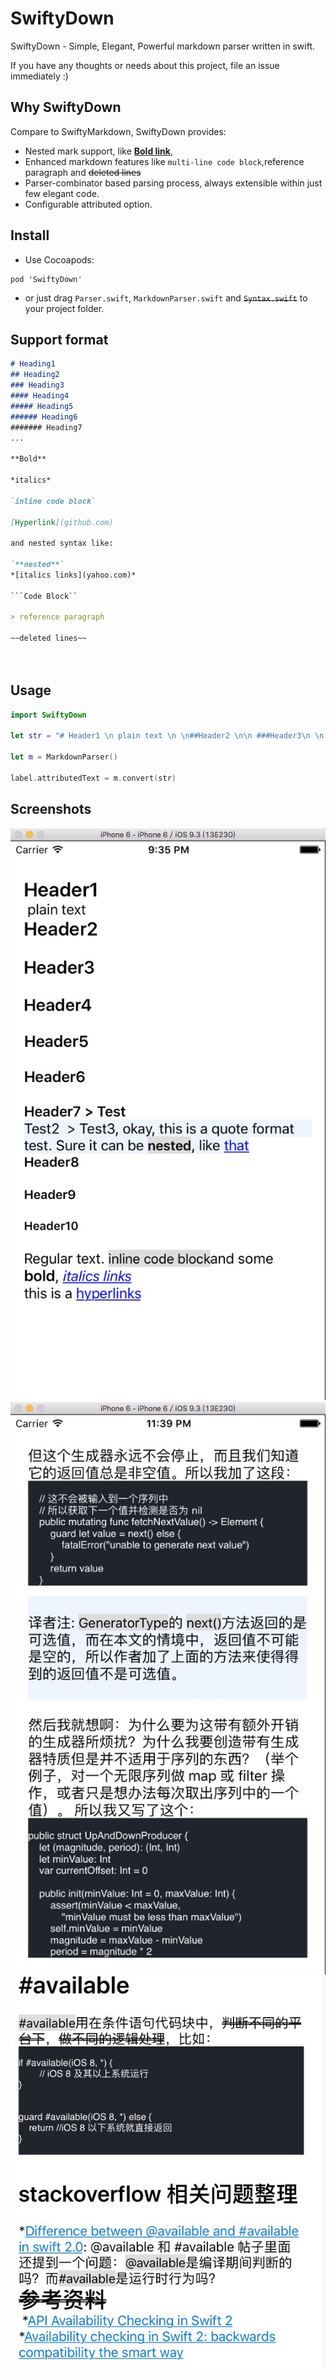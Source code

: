 # SwiftyDown
SwiftyDown - Simple, Elegant, Powerful markdown parser written in swift. 

If you have any thoughts or needs about this project, file an issue immediately :)

## Why SwiftyDown

Compare to SwiftyMarkdown, SwiftyDown provides:

- Nested mark support, like **[Bold link](https://github.com/aaaron7)**, 
- Enhanced markdown features like `multi-line code block`,reference paragraph and ~~deleted lines~~
- Parser-combinator based parsing process, always extensible within just few elegant code.
- Configurable attributed option.


## Install

- Use Cocoapods:

```
pod 'SwiftyDown'
```

- or just drag `Parser.swift`, `MarkdownParser.swift` and ~~`Syntax.swift`~~ to your project folder.

## Support format

```Markdown
# Heading1
## Heading2
### Heading3
#### Heading4
##### Heading5
###### Heading6
####### Heading7
...

**Bold**

*italics*

`inline code block`

[Hyperlink](github.com)

and nested syntax like:

`**nested**`
*[italics links](yahoo.com)*

```Code Block`` 

> reference paragraph

~~deleted lines~~

 


```

## Usage

```swift
import SwiftyDown

let str = "# Header1 \n plain text \n \n##Header2 \n\n ###Header3\n \n ####Header4 \n \n#####Header5  \n\n######Header6 \n\n\n\n\n \n#######Header7 > Test \n\n> Test2 \n > Test3, okay, this is a quote format test. Sure it can be `**nested**`, like [that](yahoo.com) \n\n ########Header8  \n\n#########Header9  \n\n\n\n##########Header10 \n\n \n  Regular text. `inline code block` and some **bold**, *[italics links](yahoo.com)* \n \n  this is a [hyperlinks](http://www.yahoo.com)"
        
let m = MarkdownParser()

label.attributedText = m.convert(str)

```


## Screenshots
![](https://raw.githubusercontent.com/aaaron7/SwiftyDown/master/SwiftyDownExample/screenshots.png)
![](https://raw.githubusercontent.com/aaaron7/SwiftyDown/master/SwiftyDownExample/screenshots1.png)
![](https://raw.githubusercontent.com/aaaron7/SwiftyDown/master/SwiftyDownExample/screenshots2.jpg)

